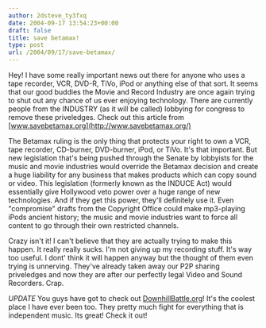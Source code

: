 ```yaml
---
author: 2dsteve_ty3fxq
date: 2004-09-17 13:54:23+00:00
draft: false
title: save betamax!
type: post
url: /2004/09/17/save-betamax/
---
```


Hey! I have some really important news out there for anyone who uses a tape recorder, VCR, DVD-R, TiVo, iPod or anything else of that sort. It seems that our good buddies the Movie and Record Industry are once again trying to shut out any chance of us ever enjoying technology. There are currently people from the INDUSTRY (as it will be called) lobbying for congress to remove these priveledges.
Check out this article from [www.savebetamax.org](http://www.savebetamax.org/)

The Betamax ruling is the only thing that protects your right to own a VCR, tape recorder, CD-burner, DVD-burner, iPod, or TiVo. It's that important. But new legislation that's being pushed through the Senate by lobbyists for the music and movie industries would override the Betamax decision and create a huge liability for any business that makes products which can copy sound or video. This legislation (formerly known as the INDUCE Act) would essentially give Hollywood veto power over a huge range of new technologies. And if they get this power, they'll definitely use it. Even "compromise" drafts from the Copyright Office could make mp3-playing iPods ancient history; the music and movie industries want to force all content to go through their own restricted channels.

Crazy isn't it! I can't believe that they are actually trying to make this happen. It really really sucks. I'm not giving up my recording stuff. It's way too useful. I dont' think it will happen anyway but the thought of them even trying is unnerving. They've already taken away our P2P sharing priveledges and now they are after our perfectly legal Video and Sound Recorders. Crap.

*UPDATE*  You guys have got to check out [DownhillBattle.org](http://www.downhillbattle.org)! It's the coolest place I have ever been too. They pretty much fight for everything that is independent music. Its great! Check it out!

